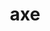 ---
layout: smileys&emotion
title: axe
emoji: axe
permalink: 🪓.html
image: assets/img/3moji/axe.png
---